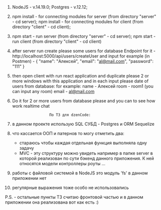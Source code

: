 1) NodeJS - v.14.19.0; 
   Postgres - v.12.12;
   

2) npm install - for connecting modules for server (from directory "server" - cd server);
   npm install - for connecting modules for client (from directory "client" - cd client);

3) npm start - run server (from directory "server" - cd server);
   npm start - run client (from directory "client" - cd client)
   
4) after server run create please some users for database
Endpoint for it - http://localhost:5000/api/users/createUser
and input for example (in Postmen) - 
   {
      "name": "Алексей",
      "email": "al@mail.com",
      "password": "111"
   }   

5) then open client with run react application and duplicate please 
2 or more windows with this application and in each input please date
of users from database: 
   for example: 
               name - Алексей
               room - room1 (you can input any room)
               email - al@mail.com

6) Do it for 2 or more users from database please and you can to see how
work realtime chat
   
                        По ТЗ для dzenCode:

1) в данном проекте использую SQL СУБД - Postgres и ORM Sequelize
3) что кассается ООП и патернов то могу отметить два:
    - стараюсь чтобы каждая отдельная функция выполняла одну задачу
    - MVC - эту структуру можно увидеть например в папке server в которой
    реализован по сути бэкенд данного приложения. К ней относятся модели
      контроллеры роуты ...
7) работы с файловой системой в NodeJS это модуль 'fs' в данном приложении нет
8) регулярные выражения тоже особо не использовались

P.S. - остальные пункты ТЗ считаю фронтовой частью и в данном приложении она
реализована вот как есть :)